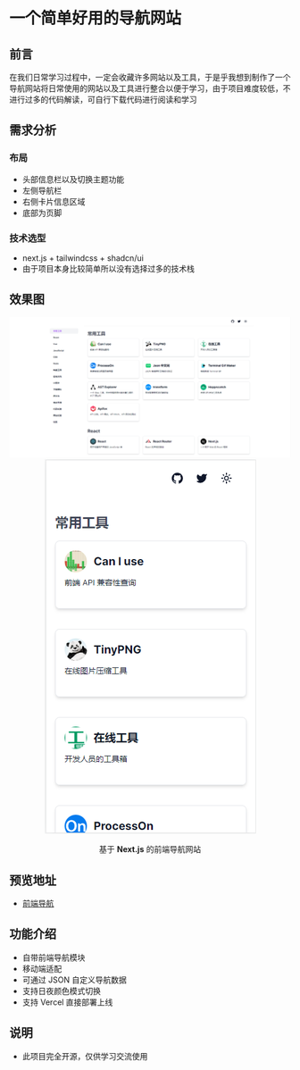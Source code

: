 # 一个简单好用的导航网站

## 前言
在我们日常学习过程中，一定会收藏许多网站以及工具，于是乎我想到制作了一个导航网站将日常使用的网站以及工具进行整合以便于学习，由于项目难度较低，不进行过多的代码解读，可自行下载代码进行阅读和学习
<a name="HY3He"></a>
## 需求分析
<a name="YwTM5"></a>
### 布局

- 头部信息栏以及切换主题功能
- 左侧导航栏
- 右侧卡片信息区域
- 底部为页脚
<a name="i4Fib"></a>
### 技术选型

- next.js + tailwindcss + shadcn/ui
- 由于项目本身比较简单所以没有选择过多的技术栈
<a name="mBT0p"></a>
## 效果图
<p align="center">
  <img src="/public/next-web-nav-pc.png"  alt="next-web-nav-pc">
  <img src="/public/next-web-nav-phone.png"  alt="next-web-nav-phone">
</P>

<p align="center"> 基于 <b>Next.js</b> 的前端导航网站 </p>
<a name="bGKju"></a>

## 预览地址

- [前端导航](https://websitenav.asia)
<a name="WY0P3"></a>
## 功能介绍

- 自带前端导航模块
- 移动端适配
- 可通过 JSON 自定义导航数据
- 支持日夜颜色模式切换
- 支持 Vercel 直接部署上线
<a name="Oscpw"></a>
## 说明

- 此项目完全开源，仅供学习交流使用
